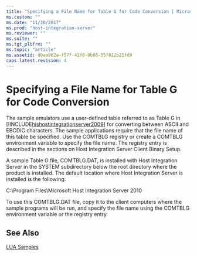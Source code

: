 ```yaml
---
title: "Specifying a File Name for Table G for Code Conversion | Microsoft Docs"
ms.custom: ""
ms.date: "11/30/2017"
ms.prod: "host-integration-server"
ms.reviewer: ""
ms.suite: ""
ms.tgt_pltfrm: ""
ms.topic: "article"
ms.assetid: d0aa962a-f57f-42f0-8b86-55f822b21fd9
caps.latest.revision: 4
---
```

# Specifying a File Name for Table G for Code Conversion
The sample emulators use a user-defined table referred to as Table G in [!INCLUDE[hishostintegrationserver2009](../includes/hishostintegrationserver2009-md.md)] for converting between ASCII and EBCDIC characters. The sample applications require that the file name of this table be specified. Use the COMTBLG registry or create a COMTBLG environment variable to specify the file name. The registry entry is described in the sections on Host Integration Server Client Binary Setup.  
  
 A sample Table G file, COMTBLG.DAT, is installed with Host Integration Server in the SYSTEM subdirectory below the root directory where the product is installed. The default location where Host Integration Server is installed is the following:  
  
 C:\Program Files\Microsoft Host Integration Server 2010  
  
 To use this COMTBLG.DAT file, copy it to the client computers where the sample programs will be run, and specify the file name using the COMTBLG environment variable or the registry entry.  
  
## See Also  
 [LUA Samples](../HIS2010/lua-samples.md)